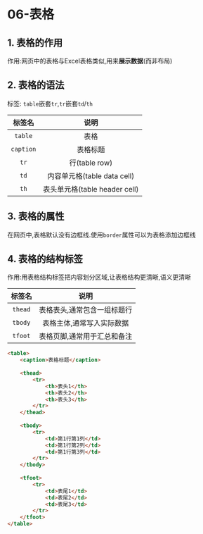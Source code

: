 # 06-表格

## 1. 表格的作用

作用:网页中的表格与Excel表格类似,用来**展示数据**(而非布局)

## 2. 表格的语法

标签: `table`嵌套`tr`,`tr`嵌套`td`/`th`

|    标签名    |            说明            |
|:---------:|:------------------------:|
|  `table`  |            表格            |
| `caption` |           表格标题           |
|   `tr`    |       行(table row)       |
|   `td`    |  内容单元格(table data cell)  |
|   `th`    | 表头单元格(table header cell) |

## 3. 表格的属性

在网页中,表格默认没有边框线.使用`border`属性可以为表格添加边框线

## 4. 表格的结构标签

作用:用表格结构标签把内容划分区域,让表格结构更清晰,语义更清晰

|    标签名    |            说明            |
|:---------:|:------------------------:|
|  `thead`  |      表格表头,通常包含一组标题行      |
|  `tbody`  |      表格主体,通常写入实际数据       |
|  `tfoot`  |      表格页脚,通常用于汇总和备注      |

```html
<table>
    <caption>表格标题</caption>
    
    <thead>
        <tr>
            <th>表头1</th>
            <th>表头2</th>
            <th>表头3</th>
        </tr>
    </thead>
    
    <tbody>
        <tr>
            <td>第1行第1列</td>
            <td>第1行第2列</td>
            <td>第1行第3列</td>
        </tr>
    </tbody>
    
    <tfoot>
        <tr>
            <td>表尾1</td>
            <td>表尾2</td>
            <td>表尾3</td>
        </tr>
    </tfoot>
</table>
```